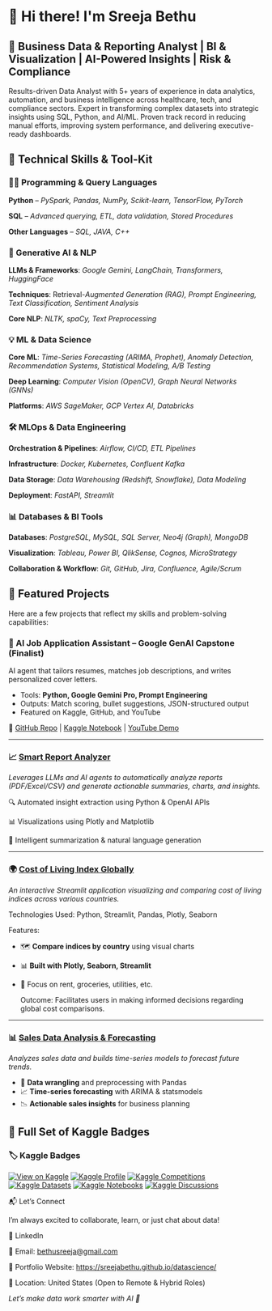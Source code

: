 # 👋 Hi there! I'm **Sreeja Bethu**

## 🎯 **Business Data & Reporting Analyst | BI & Visualization | AI-Powered Insights | Risk & Compliance**

Results-driven Data Analyst with 5+ years of experience in data analytics, automation, and business intelligence across healthcare, tech, and compliance sectors. Expert in transforming complex datasets into strategic insights using SQL, Python, and AI/ML. Proven track record in reducing manual efforts, improving system performance, and delivering executive-ready dashboards.

## 🧰 **Technical Skills & Tool-Kit**

### 👩‍💻 **Programming & Query Languages**

 **Python** – *PySpark, Pandas, NumPy, Scikit-learn, TensorFlow, PyTorch*
 
 **SQL** – *Advanced querying, ETL, data validation, Stored Procedures*
 
 **Other Languages** – *SQL, JAVA, C++*

### 🤖 Generative AI & NLP

**LLMs & Frameworks**: *Google Gemini, LangChain, Transformers, HuggingFace*

**Techniques**: Retrieval-*Augmented Generation (RAG), Prompt Engineering, Text Classification, Sentiment Analysis*

**Core NLP**: *NLTK, spaCy, Text Preprocessing*

### 💡 ML & Data Science

**Core ML**: *Time-Series Forecasting (ARIMA, Prophet), Anomaly Detection, Recommendation Systems, Statistical Modeling, A/B Testing*

**Deep Learning**: *Computer Vision (OpenCV), Graph Neural Networks (GNNs)*

**Platforms**: *AWS SageMaker, GCP Vertex AI, Databricks*


### 🛠️ MLOps & Data Engineering

**Orchestration & Pipelines**: *Airflow, CI/CD, ETL Pipelines*

**Infrastructure**: *Docker, Kubernetes, Confluent Kafka*

**Data Storage**: *Data Warehousing (Redshift, Snowflake), Data Modeling*

**Deployment**: *FastAPI, Streamlit*


### 📊 Databases & BI Tools

**Databases**: *PostgreSQL, MySQL, SQL Server, Neo4j (Graph), MongoDB*

**Visualization**: *Tableau, Power BI, QlikSense, Cognos, MicroStrategy*

**Collaboration & Workflow**: *Git, GitHub, Jira, Confluence, Agile/Scrum*

  
## 💼 **Featured Projects**

Here are a few projects that reflect my skills and problem-solving capabilities:

### 🤖 AI Job Application Assistant – Google GenAI Capstone (Finalist) 

AI agent that tailors resumes, matches job descriptions, and writes personalized cover letters.  

- Tools: **Python, Google Gemini Pro, Prompt Engineering**  
- Outputs: Match scoring, bullet suggestions, JSON-structured output  
- Featured on Kaggle, GitHub, and YouTube  

🔗 [GitHub Repo](https://github.com/SreejaBethu/GEN-AI-CAPSTONE-PROJECT) | [Kaggle Notebook](https://www.kaggle.com/code/sreejab22/gen-ai-job-application-assistant) | [YouTube Demo](https://youtube.com/your-demo-link)

---

### 📈 **[Smart Report Analyzer](https://github.com/SreejaBethu/Smart-Report-Analyzer)**

*Leverages LLMs and AI agents to automatically analyze reports (PDF/Excel/CSV) and generate actionable summaries, charts, and insights.*

   🔍 Automated insight extraction using Python & OpenAI APIs

   📊 Visualizations using Plotly and Matplotlib

   🤖 Intelligent summarization & natural language generation

---

### 🌍 **[Cost of Living Index Globally](https://github.com/SreejaBethu/Cost-Of-Living-Index-Globally)**  
*An interactive Streamlit application visualizing and comparing cost of living indices across various countries.*

   Technologies Used: Python, Streamlit, Pandas, Plotly, Seaborn​

   Features:

- 🗺️ **Compare indices by country** using visual charts  
- 📊 **Built with Plotly, Seaborn, Streamlit**  
- 🧮 Focus on rent, groceries, utilities, etc.

   Outcome: Facilitates users in making informed decisions regarding global cost comparisons.
---


### 📊 **[Sales Data Analysis & Forecasting](https://github.com/SreejaBethu/Sales-Data-Analysis-Forecasting)**  
*Analyzes sales data and builds time-series models to forecast future trends.*
- 🧼 **Data wrangling** and preprocessing with Pandas  
- 📈 **Time-series forecasting** with ARIMA & statsmodels  
- 📉 **Actionable sales insights** for business planning  

## 🏅 Full Set of Kaggle Badges 
### 🏷️ Kaggle Badges

[![View on Kaggle](https://img.shields.io/badge/Kaggle-Notebook-blue?logo=kaggle)](https://kaggle.com/code/sreejab22/gen-ai-job-application-assistant)
[![Kaggle Profile](https://img.shields.io/badge/Kaggle-@sreejab22-blue?logo=kaggle)](https://kaggle.com/sreejab22)
[![Kaggle Competitions](https://img.shields.io/badge/Kaggle-Competitions-orange?logo=kaggle)](https://kaggle.com/sreejab22/competitions)
[![Kaggle Datasets](https://img.shields.io/badge/Kaggle-Datasets-lightgrey?logo=kaggle)](https://kaggle.com/sreejab22/datasets)
[![Kaggle Notebooks](https://img.shields.io/badge/Kaggle-Notebooks-9cf?logo=kaggle)](https://kaggle.com/sreejab22/code)
[![Kaggle Discussions](https://img.shields.io/badge/Kaggle-Discussions-yellow?logo=kaggle)](https://kaggle.com/sreejab22/discussion)



📬 Let’s Connect

I’m always excited to collaborate, learn, or just chat about data!

   🔗 LinkedIn

   📧 Email: bethusreeja@gmail.com

   🧠 Portfolio Website: https://sreejabethu.github.io/datascience/

   📍 Location: United States (Open to Remote & Hybrid Roles)

*Let’s make data work smarter with AI 🚀*

